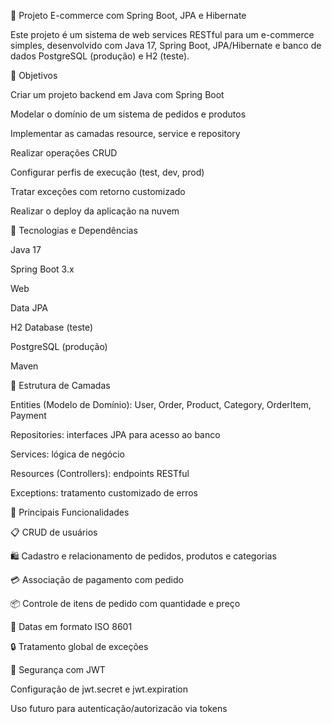 💼 Projeto E-commerce com Spring Boot, JPA e Hibernate

Este projeto é um sistema de web services RESTful para um e-commerce simples, desenvolvido com Java 17, Spring Boot, JPA/Hibernate e banco de dados PostgreSQL (produção) e H2 (teste).

📌 Objetivos

Criar um projeto backend em Java com Spring Boot

Modelar o domínio de um sistema de pedidos e produtos

Implementar as camadas resource, service e repository

Realizar operações CRUD

Configurar perfis de execução (test, dev, prod)

Tratar exceções com retorno customizado

Realizar o deploy da aplicação na nuvem

🧱 Tecnologias e Dependências

Java 17

Spring Boot 3.x

Web

Data JPA

H2 Database (teste)

PostgreSQL (produção)

Maven


📂 Estrutura de Camadas

Entities (Modelo de Domínio): User, Order, Product, Category, OrderItem, Payment

Repositories: interfaces JPA para acesso ao banco

Services: lógica de negócio

Resources (Controllers): endpoints RESTful

Exceptions: tratamento customizado de erros



🔀 Principais Funcionalidades

📋 CRUD de usuários

🛍️ Cadastro e relacionamento de pedidos, produtos e categorias

💳 Associação de pagamento com pedido

📦 Controle de itens de pedido com quantidade e preço

📅 Datas em formato ISO 8601

🔒 Tratamento global de exceções

🔐 Segurança com JWT

Configuração de jwt.secret e jwt.expiration

Uso futuro para autenticação/autorizacão via tokens
